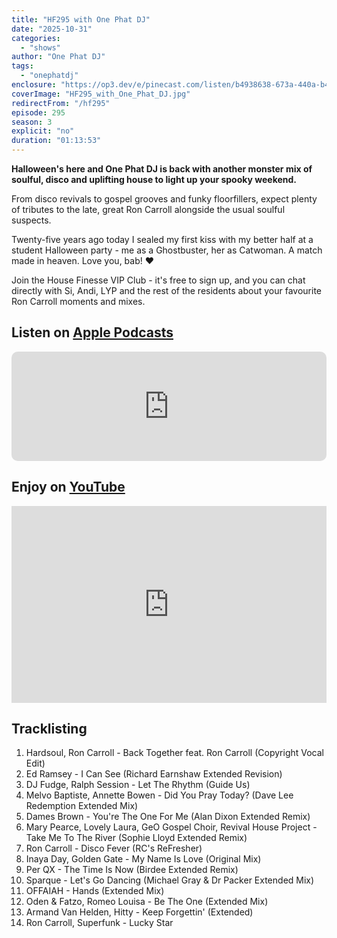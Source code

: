 ```yaml
---
title: "HF295 with One Phat DJ"
date: "2025-10-31"
categories:
  - "shows"
author: "One Phat DJ"
tags:
  - "onephatdj"
enclosure: "https://op3.dev/e/pinecast.com/listen/b4938638-673a-440a-b4d1-c6d9e6f8b899.mp3?source=rss&ext=asset.mp3 71108323 audio/mpeg"
coverImage: "HF295_with_One_Phat_DJ.jpg"
redirectFrom: "/hf295"
episode: 295
season: 3
explicit: "no"
duration: "01:13:53"
---
```

**Halloween's here and One Phat DJ is back with another monster mix of soulful, disco and uplifting house to light up your spooky weekend.**

From disco revivals to gospel grooves and funky floorfillers, expect plenty of tributes to the late, great Ron Carroll alongside the usual soulful suspects.

Twenty-five years ago today I sealed my first kiss with my better half at a student Halloween party - me as a Ghostbuster, her as Catwoman. A match made in heaven. Love you, bab! ❤️

Join the House Finesse VIP Club - it's free to sign up, and you can chat directly with Si, Andi, LYP and the rest of the residents about your favourite Ron Carroll moments and mixes.

## Listen on [Apple Podcasts](https://podcasts.apple.com/gb/podcast/hf295-with-one-phat-dj-31-oct-2025/id355833875?i=1000734358564)

<iframe allow="autoplay *; encrypted-media *; fullscreen *; clipboard-write" frameborder="0" height="175" style="width:100%;max-width:660px;overflow:hidden;border-radius:10px;" sandbox="allow-forms allow-popups allow-same-origin allow-scripts allow-storage-access-by-user-activation allow-top-navigation-by-user-activation" src="https://embed.podcasts.apple.com/gb/podcast/hf295-with-one-phat-dj-31-oct-2025/id355833875?i=1000734358564"></iframe>

## Enjoy on [YouTube](https://youtu.be/nldvbIRUVDg?si=b9OGvU1NXstFTWcW)

<iframe width="100%" height="315" style="max-width: 560px; aspect-ratio: 16/9;" src="https://www.youtube.com/embed/nldvbIRUVDg?si=b9OGvU1NXstFTWcW" title="YouTube video player" frameborder="0" allow="accelerometer; autoplay; clipboard-write; encrypted-media; gyroscope; picture-in-picture; web-share" referrerpolicy="strict-origin-when-cross-origin" allowfullscreen></iframe>

## Tracklisting

1. Hardsoul, Ron Carroll - Back Together feat. Ron Carroll (Copyright Vocal Edit)
2. Ed Ramsey - I Can See (Richard Earnshaw Extended Revision)
3. DJ Fudge, Ralph Session - Let The Rhythm (Guide Us)
4. Melvo Baptiste, Annette Bowen - Did You Pray Today? (Dave Lee Redemption Extended Mix)
5. Dames Brown - You're The One For Me (Alan Dixon Extended Remix)
6. Mary Pearce, Lovely Laura, GeO Gospel Choir, Revival House Project - Take Me To The River (Sophie Lloyd Extended Remix)
7. Ron Carroll - Disco Fever (RC's ReFresher)
8. Inaya Day, Golden Gate - My Name Is Love (Original Mix)
9. Per QX - The Time Is Now (Birdee Extended Remix)
10. Sparque - Let's Go Dancing (Michael Gray & Dr Packer Extended Mix)
11. OFFAIAH - Hands (Extended Mix)
12. Oden & Fatzo, Romeo Louisa - Be The One (Extended Mix)
13. Armand Van Helden, Hitty - Keep Forgettin' (Extended)
14. Ron Carroll, Superfunk - Lucky Star
